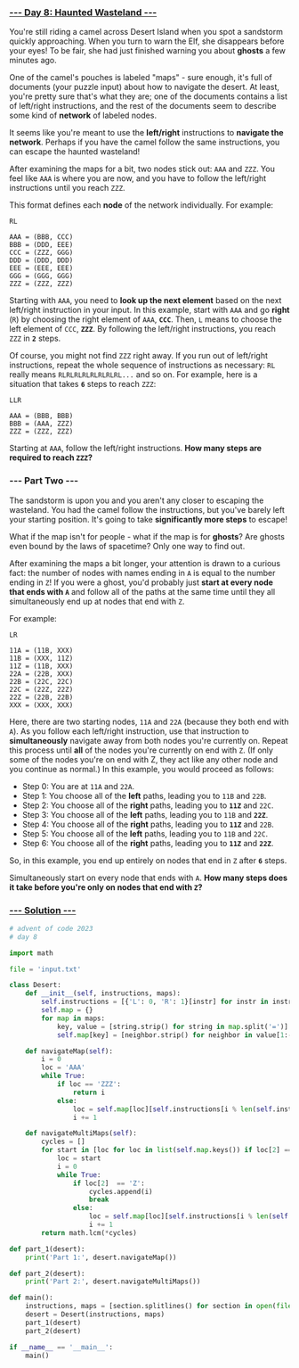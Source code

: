 ### [--- Day 8: Haunted Wasteland ---](https://adventofcode.com/2023/day/8)

You're still riding a camel across Desert Island when you spot a sandstorm quickly approaching. When you turn to warn the Elf, she disappears before your eyes! To be fair, she had just finished warning you about **ghosts** a few minutes ago.

One of the camel's pouches is labeled "maps" - sure enough, it's full of documents (your puzzle input) about how to navigate the desert. At least, you're pretty sure that's what they are; one of the documents contains a list of left/right instructions, and the rest of the documents seem to describe some kind of **network** of labeled nodes.

It seems like you're meant to use the **left/right** instructions to **navigate the network**. Perhaps if you have the camel follow the same instructions, you can escape the haunted wasteland!

After examining the maps for a bit, two nodes stick out: `AAA` and `ZZZ`. You feel like `AAA` is where you are now, and you have to follow the left/right instructions until you reach `ZZZ`.

This format defines each **node** of the network individually. For example:

```
RL

AAA = (BBB, CCC)
BBB = (DDD, EEE)
CCC = (ZZZ, GGG)
DDD = (DDD, DDD)
EEE = (EEE, EEE)
GGG = (GGG, GGG)
ZZZ = (ZZZ, ZZZ)
```

Starting with `AAA`, you need to **look up the next element** based on the next left/right instruction in your input. In this example, start with `AAA` and go **right** (`R`) by choosing the right element of `AAA`, **`CCC`**. Then, `L` means to choose the left element of `CCC`, **`ZZZ`**. By following the left/right instructions, you reach `ZZZ` in **`2`** steps.

Of course, you might not find `ZZZ` right away. If you run out of left/right instructions, repeat the whole sequence of instructions as necessary: `RL` really means `RLRLRLRLRLRLRLRL...` and so on. For example, here is a situation that takes **`6`** steps to reach `ZZZ`:

```
LLR

AAA = (BBB, BBB)
BBB = (AAA, ZZZ)
ZZZ = (ZZZ, ZZZ)
```

Starting at `AAA`, follow the left/right instructions. **How many steps are required to reach `ZZZ`?**

### --- Part Two ---

The sandstorm is upon you and you aren't any closer to escaping the wasteland. You had the camel follow the instructions, but you've barely left your starting position. It's going to take **significantly more steps** to escape!

What if the map isn't for people - what if the map is for **ghosts**? Are ghosts even bound by the laws of spacetime? Only one way to find out.

After examining the maps a bit longer, your attention is drawn to a curious fact: the number of nodes with names ending in `A` is equal to the number ending in `Z`! If you were a ghost, you'd probably just **start at every node that ends with `A`** and follow all of the paths at the same time until they all simultaneously end up at nodes that end with `Z`.

For example:

```
LR

11A = (11B, XXX)
11B = (XXX, 11Z)
11Z = (11B, XXX)
22A = (22B, XXX)
22B = (22C, 22C)
22C = (22Z, 22Z)
22Z = (22B, 22B)
XXX = (XXX, XXX)
```

Here, there are two starting nodes, `11A` and `22A` (because they both end with `A`). As you follow each left/right instruction, use that instruction to **simultaneously** navigate away from both nodes you're currently on. Repeat this process until **all** of the nodes you're currently on end with `Z`. (If only some of the nodes you're on end with Z, they act like any other node and you continue as normal.) In this example, you would proceed as follows:

 - Step 0: You are at `11A` and `22A`.
 - Step 1: You choose all of the **left** paths, leading you to `11B` and `22B`.
 - Step 2: You choose all of the **right** paths, leading you to **`11Z`** and `22C`.
 - Step 3: You choose all of the **left** paths, leading you to `11B` and **`22Z`**.
 - Step 4: You choose all of the **right** paths, leading you to **`11Z`** and `22B`.
 - Step 5: You choose all of the **left** paths, leading you to `11B` and `22C`.
 - Step 6: You choose all of the **right** paths, leading you to **`11Z`** and **`22Z`**.


So, in this example, you end up entirely on nodes that end in `Z` after **`6`** steps.

Simultaneously start on every node that ends with `A`. **How many steps does it take before you're only on nodes that end with `Z`?**

### [--- Solution ---](day-08.py)

```Python
# advent of code 2023
# day 8

import math

file = 'input.txt'

class Desert:
    def __init__(self, instructions, maps):
        self.instructions = [{'L': 0, 'R': 1}[instr] for instr in instructions[0]]
        self.map = {}
        for map in maps:
            key, value = [string.strip() for string in map.split('=')]
            self.map[key] = [neighbor.strip() for neighbor in value[1:-1].split(',')]

    def navigateMap(self):
        i = 0
        loc = 'AAA'
        while True:
            if loc == 'ZZZ':
                return i
            else:
                loc = self.map[loc][self.instructions[i % len(self.instructions)]]
                i += 1

    def navigateMultiMaps(self):
        cycles = []
        for start in [loc for loc in list(self.map.keys()) if loc[2] == 'A']:
            loc = start
            i = 0
            while True:
                if loc[2]  == 'Z':
                    cycles.append(i)
                    break
                else:
                    loc = self.map[loc][self.instructions[i % len(self.instructions)]]
                    i += 1
        return math.lcm(*cycles)

def part_1(desert):
    print('Part 1:', desert.navigateMap())

def part_2(desert):
    print('Part 2:', desert.navigateMultiMaps())

def main():
    instructions, maps = [section.splitlines() for section in open(file, 'r').read().split('\n\n')]
    desert = Desert(instructions, maps)
    part_1(desert)
    part_2(desert)

if __name__ == '__main__':
    main()
```